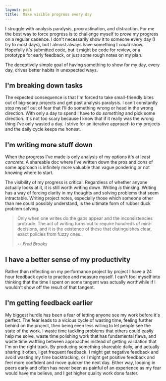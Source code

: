 ```yaml
---
layout: post
title:  Make visible progress every day
---
```


I struggle with analysis paralysis, procrastination, and distraction. For me the
best way to force progress is to challenge myself to *prove* my progress on a
regular cadence. I don't necessarily show it to someone every day (I try to most
days), but I almost always have something I *could* show. Hopefully it's
submitted code, but it might be code for review, or a prototype for early
feedback, or just some rough notes on my plan.

The deceptively simple goal of having something to show for my day, every day,
drives better habits in unexpected ways.

## I'm breaking down tasks

The expected consequence is that I'm forced to take small-friendly bites out of
big-scary projects and get past analysis paralysis. I can't constantly stop
myself out of fear that I'll do something wrong or head in the wrong direction.
With only a day to spend I have to do *something* and pick some direction. It's
not too scary because I know that if it really was the wrong thing I've only
wasted a day. I strive for an iterative approach to my projects and the daily
cycle keeps me honest.

## I'm writing more stuff down

When the progress I've made is only analysis of my options it's at least
*concrete*. A shareable doc where I've written down the pros and cons of some
approach is infinitely more valuable than vague pondering or not knowing where
to start.

The visibility of my progress is critical. Regardless of whether anyone actually
looks at it, it is still worth writing down. Writing *is* thinking. Writing has
a way of forcing clarity in my thoughts and solving problems that seem
intractable. Writing project notes, especially those which someone other than me
could possibly understand, is the ultimate form of rubber duck problem solving.

>  Only when one writes do the gaps appear and the inconsistencies protrude. The
>  act of writing turns out to require hundreds of mini-decisions, and it is the
>  existence of these that distinguishes clear, exact policies from fuzzy ones.
>
>  -- <cite>Fred Brooks</cite>

## I have a better sense of my productivity

Rather than reflecting on my performance project by project I have a 24 hour
feedback cycle to practice and measure myself. I can't fool myself into thinking
that the time I spent on some tangent was actually worthwhile if I wouldn't
show off the result of that tangent.

## I'm getting feedback earlier

My biggest hurdle has been a fear of letting anyone see my work before it's
perfect. The fear leads to a vicious cycle of wasting time, feeling further
behind on the project, then being even less willing to let people see the state
of the work. I waste time tackling problems that others could easily help me
solve, waste time polishing work that has fundamental flaws, and waste time
waffling between approaches instead of getting validation that I'm on the right
track. By producing something shareable daily, and actually sharing it often, I
get frequent feedback. I might get negative feedback and avoid wasting my time
backtracking, or I might get positive feedback and feel more confident and move
quicker the next day. Either way, looping in peers early and often has never
been as painful of an experience as my fear would have me believe, and I get
higher quality work done faster.
